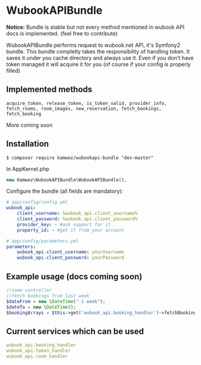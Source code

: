 WubookAPIBundle
=============
**Notice:** Bundle is stable but not every method mentioned in wubook API docs is implemented. (feel free to contribute)

WubookAPIBundle performs request to wubook.net API, it's Symfony2 bundle.
This bundle completly takes the responsibility of handling token. It saves it under you cache directory and always use it.
Even if you don't have token managed it will acquire it for you (of course if your config is properly filled)

Implemented methods
------------

    acquire_token, release_token, is_token_valid, provider_info, fetch_rooms, room_images, new_reservation, fetch_bookings, fetch_booking
More coming soon

Installation
------------

    $ composer require kamwoz/wubookapi-bundle "dev-master"
    
In AppKernel.php
    
```php
new Kamwoz\WubookAPIBundle\WubookAPIBundle(),
```
        
Configure the bundle (all fields are mandatory):
```yaml
# app/config/config.yml
wubook_api:
    client_username: %wubook_api.client_username%
    client_password: %wubook_api.client_password%
    provider_key: ~ #ask support for it
    property_id: ~ #get it from your account
```

```yaml
# app/config/parameters.yml
parameters:
    wubook_api.client_username: yourUsername
    wubook_api.client_password: yourPassword
```
Example usage (docs coming soon)
------------
```php
//some controller
//fetch bookings from last week
$dateFrom = new \DateTime("-1 week");
$dateTo = new \DateTime();
$bookingArrays = $this->get('wubook_api.booking_handler')->fetchBookings($dateFrom, $dateTo);
```

Current services which can be used
------------
```yaml
wubook_api.booking_handler
wubook_api.token_handler
wubook_api.room_handler
```
